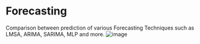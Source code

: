 # Forecasting

Comparison between prediction of various Forecasting Techniques such as LMSA, ARIMA, SARIMA, MLP and more.
![image](https://github.com/user-attachments/assets/37a70a09-82db-4a0a-9428-81974d0b91d6)
